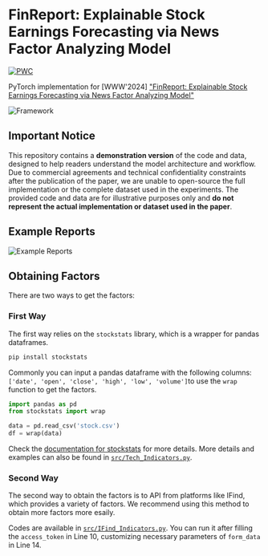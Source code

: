 # FinReport: Explainable Stock Earnings Forecasting via News Factor Analyzing Model
[![PWC](https://img.shields.io/endpoint.svg?url=https://paperswithcode.com/badge/finreport-explainable-stock-earnings/stock-market-prediction-on-astock)](https://paperswithcode.com/sota/stock-market-prediction-on-astock?p=finreport-explainable-stock-earnings)

PyTorch implementation for [WWW'2024] ["FinReport: Explainable Stock Earnings Forecasting via News Factor Analyzing Model"](https://arxiv.org/abs/2403.02647)

![Framework](imgs/framework.png)

## ​Important Notice​  
This repository contains a ​**demonstration version**​ of the code and data, designed to help readers understand the model architecture and workflow. Due to commercial agreements and technical confidentiality constraints after the publication of the paper, we are unable to open-source the full implementation or the complete dataset used in the experiments. The provided code and data are for illustrative purposes only and ​**do not represent the actual implementation or dataset used in the paper**.  

## Example Reports
![Example Reports](imgs/report.png)

## Obtaining Factors
There are two ways to get the factors:

### First Way
The first way relies on the `stockstats` library, which is a wrapper for pandas dataframes. 
```bash
pip install stockstats
```
Commonly you can input a pandas dataframe with the following columns: `['date', 'open', 'close', 'high', 'low', 'volume']`to use the `wrap` function to get the factors. 
```python
import pandas as pd
from stockstats import wrap

data = pd.read_csv('stock.csv')
df = wrap(data)
```
Check the [documentation for stockstats](https://github.com/jealous/stockstats) for more details.
More details and examples can also be found in [`src/Tech_Indicators.py`](./src/Tech_Indicators.py).

### Second Way
The second way to obtain the factors is to API from platforms like IFind, which provides a variety of factors. We recommend using this method to obtain more factors more esaily.

Codes are available in [`src/IFind_Indicators.py`](./src/IFind_Indicators.py). You can run it after filling the `access_token` in Line 10, customizing necessary parameters of `form_data` in Line 14.
